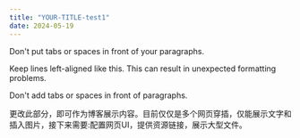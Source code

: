 ```yaml
---
title: "YOUR-TITLE-test1"
date: 2024-05-19
---
```



Don't put tabs or spaces in front of your paragraphs.

Keep lines left-aligned like this.
         This can result in unexpected formatting problems.

  Don't add tabs or spaces in front of paragraphs.


更改此部分，即可作为博客展示内容。目前仅仅是多个网页穿插，仅能展示文字和插入图片，接下来需要:配置网页UI，提供资源链接，展示大型文件。
